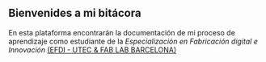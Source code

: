 ## Bienvenides a mi bitácora

En esta plataforma encontrarán la documentación de mi proceso de aprendizaje como estudiante de la _Especialización en Fabricación digital e Innovación_ [(EFDI - UTEC & FAB LAB BARCELONA)](https://utec.edu.uy/uploads/plan/aae9141ec11a54d8a37697a357b1e167f51bf041.pdf)

